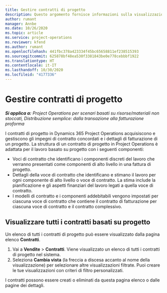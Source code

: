 ```yaml
---
title: Gestire contratti di progetto
description: Questo argomento fornisce informazioni sulla visualizzazione dei contratti basati su progetto.
author: rumant
manager: Annbe
ms.date: 10/26/2020
ms.topic: article
ms.service: project-operations
ms.reviewer: kfend
ms.author: rumant
ms.openlocfilehash: 441fbc378a423334f45bc65658811ef238515393
ms.sourcegitcommit: 625878bf48ea530f3381843be0e778cebbbf1922
ms.translationtype: HT
ms.contentlocale: it-IT
ms.lasthandoff: 10/30/2020
ms.locfileid: "4177336"
---
```

# <a name="manage-project-contracts"></a>Gestire contratti di progetto

_**Si applica a:** Project Operations per scenari basati su risorse/materiali non stoccati, Distribuzione semplice: dalla transazione alla fatturazione proforma_

I contratti di progetto in Dynamics 365 Project Operations acquisiscono e gestiscono gli impegni di contratto concordati e i dettagli di fatturazione di un progetto. La struttura di un contratto di progetto in Project Operations è adattata per il lavoro basato su progetto con i seguenti componenti:

- Voci di contratto che identificano i componenti discreti del lavoro che verranno presentati come componenti di alto livello in una fattura di progetto.
- Dettagli della voce di contratto che identificano e stimano il lavoro per ogni componente di alto livello o voce di contratto. La stima include la pianificazione e gli aspetti finanziari del lavoro legati a quella voce di contratto.
- I modelli di contratto e i componenti addebitabili vengono impostati per ciascuna voce di contratto che contiene il contratto di fatturazione per ciascuna voce di contratto e il contratto complessivo.

## <a name="view-all-project-based-contracts"></a>Visualizzare tutti i contratti basati su progetto

Un elenco di tutti i contratti di progetto può essere visualizzato dalla pagina elenco **Contratti**. 

1. Vai a **Vendite** > **Contratti**. Viene visualizzato un elenco di tutti i contratti di progetto nel sistema. 
2. Seleziona **Cambia vista** (la freccia a discesa accanto al nome della visualizzazione) per selezionare altre visualizzazioni filtrate. Puoi creare le tue visualizzazioni con criteri di filtro personalizzati.

I contratti possono essere creati o eliminati da questa pagina elenco o dalle pagine dei dettagli.
